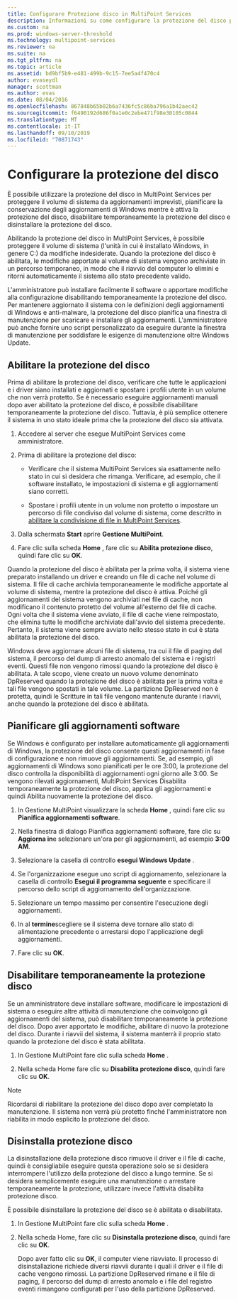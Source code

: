 ```yaml
---
title: Configurare Protezione disco in MultiPoint Services
description: Informazioni su come configurare la protezione del disco per servizi MultiPoint
ms.custom: na
ms.prod: windows-server-threshold
ms.technology: multipoint-services
ms.reviewer: na
ms.suite: na
ms.tgt_pltfrm: na
ms.topic: article
ms.assetid: bd9bf5b9-e481-499b-9c15-7ee5a4f470c4
author: evaseydl
manager: scottman
ms.author: evas
ms.date: 08/04/2016
ms.openlocfilehash: 867848b65b02b6a7436fc5c86ba796a1b42aec42
ms.sourcegitcommit: f6490192d686f0a1e0c2ebe471f98e30105c0844
ms.translationtype: MT
ms.contentlocale: it-IT
ms.lasthandoff: 09/10/2019
ms.locfileid: "70871743"
---
```

# <a name="configure-disk-protection"></a>Configurare la protezione del disco
È possibile utilizzare la protezione del disco in MultiPoint Services per proteggere il volume di sistema da aggiornamenti imprevisti, pianificare la conservazione degli aggiornamenti di Windows mentre è attiva la protezione del disco, disabilitare temporaneamente la protezione del disco e disinstallare la protezione del disco.  
  
Abilitando la protezione del disco in MultiPoint Services, è possibile proteggere il volume di sistema (l'unità in cui è installato Windows, in genere C:) da modifiche indesiderate. Quando la protezione del disco è abilitata, le modifiche apportate al volume di sistema vengono archiviate in un percorso temporaneo, in modo che il riavvio del computer lo elimini e ritorni automaticamente il sistema allo stato precedente valido.  
  
L'amministratore può installare facilmente il software o apportare modifiche alla configurazione disabilitando temporaneamente la protezione del disco. Per mantenere aggiornato il sistema con le definizioni degli aggiornamenti di Windows e anti-malware, la protezione del disco pianifica una finestra di manutenzione per scaricare e installare gli aggiornamenti. L'amministratore può anche fornire uno script personalizzato da eseguire durante la finestra di manutenzione per soddisfare le esigenze di manutenzione oltre Windows Update.  
  
## <a name="enable-disk-protection"></a>Abilitare la protezione del disco  
Prima di abilitare la protezione del disco, verificare che tutte le applicazioni e i driver siano installati e aggiornati e spostare i profili utente in un volume che non verrà protetto. Se è necessario eseguire aggiornamenti manuali dopo aver abilitato la protezione del disco, è possibile disabilitare temporaneamente la protezione del disco. Tuttavia, è più semplice ottenere il sistema in uno stato ideale prima che la protezione del disco sia attivata.  
  
 
1.  Accedere al server che esegue MultiPoint Services come amministratore.  
  
2.  Prima di abilitare la protezione del disco:  
  
    -   Verificare che il sistema MultiPoint Services sia esattamente nello stato in cui si desidera che rimanga. Verificare, ad esempio, che il software installato, le impostazioni di sistema e gli aggiornamenti siano corretti.  
  
    -   Spostare i profili utente in un volume non protetto o impostare un percorso di file condiviso dal volume di sistema, come descritto in [abilitare la condivisione di file in MultiPoint Services](Enable-file-sharing-in-MultiPoint-services.md).  
  
3.  Dalla schermata **Start** aprire **Gestione MultiPoint**.  
  
4.  Fare clic sulla scheda **Home** , fare clic su **Abilita protezione disco**, quindi fare clic su **OK**.  
  
Quando la protezione del disco è abilitata per la prima volta, il sistema viene preparato installando un driver e creando un file di cache nel volume di sistema. Il file di cache archivia temporaneamente le modifiche apportate al volume di sistema, mentre la protezione del disco è attiva. Poiché gli aggiornamenti del sistema vengono archiviati nel file di cache, non modificano il contenuto protetto del volume all'esterno del file di cache. Ogni volta che il sistema viene avviato, il file di cache viene reimpostato, che elimina tutte le modifiche archiviate dall'avvio del sistema precedente. Pertanto, il sistema viene sempre avviato nello stesso stato in cui è stata abilitata la protezione del disco.  
  
Windows deve aggiornare alcuni file di sistema, tra cui il file di paging del sistema, il percorso del dump di arresto anomalo del sistema e i registri eventi. Questi file non vengono rimossi quando la protezione del disco è abilitata. A tale scopo, viene creato un nuovo volume denominato DpReserved quando la protezione del disco è abilitata per la prima volta e tali file vengono spostati in tale volume. La partizione DpReserved non è protetta, quindi le Scritture in tali file vengono mantenute durante i riavvii, anche quando la protezione del disco è abilitata.  
  
## <a name="schedule-software-updates"></a>Pianificare gli aggiornamenti software  
Se Windows è configurato per installare automaticamente gli aggiornamenti di Windows, la protezione del disco consente questi aggiornamenti in fase di configurazione e non rimuove gli aggiornamenti. Se, ad esempio, gli aggiornamenti di Windows sono pianificati per le ore 3:00, la protezione del disco controlla la disponibilità di aggiornamenti ogni giorno alle 3:00. Se vengono rilevati aggiornamenti, MultiPoint Services Disabilita temporaneamente la protezione del disco, applica gli aggiornamenti e quindi Abilita nuovamente la protezione del disco.  
   
1.  In Gestione MultiPoint visualizzare la scheda **Home** , quindi fare clic su **Pianifica aggiornamenti software**.  
  
2.  Nella finestra di dialogo Pianifica aggiornamenti software, fare clic su **Aggiorna in**e selezionare un'ora per gli aggiornamenti, ad esempio **3:00 AM**.  
  
3.  Selezionare la casella di controllo **esegui Windows Update** .  
  
4.  Se l'organizzazione esegue uno script di aggiornamento, selezionare la casella di controllo **Esegui il programma seguente** e specificare il percorso dello script di aggiornamento dell'organizzazione.  
  
5.  Selezionare un tempo massimo per consentire l'esecuzione degli aggiornamenti.  
  
6.  In al **termine**scegliere se il sistema deve tornare allo stato di alimentazione precedente o arrestarsi dopo l'applicazione degli aggiornamenti.  
  
7.  Fare clic su **OK**.  
  
## <a name="temporarily-disable-disk-protection"></a>Disabilitare temporaneamente la protezione disco  
Se un amministratore deve installare software, modificare le impostazioni di sistema o eseguire altre attività di manutenzione che coinvolgono gli aggiornamenti del sistema, può disabilitare temporaneamente la protezione del disco. Dopo aver apportato le modifiche, abilitare di nuovo la protezione del disco. Durante i riavvii del sistema, il sistema manterrà il proprio stato quando la protezione del disco è stata abilitata.  
    
1.  In Gestione MultiPoint fare clic sulla scheda **Home** .  
  
2.  Nella scheda Home fare clic su **Disabilita protezione disco**, quindi fare clic su **OK**.  
  
> [!NOTE]  
> Ricordarsi di riabilitare la protezione del disco dopo aver completato la manutenzione. Il sistema non verrà più protetto finché l'amministratore non riabilita in modo esplicito la protezione del disco.  
  
## <a name="uninstall-disk-protection"></a>Disinstalla protezione disco  
La disinstallazione della protezione disco rimuove il driver e il file di cache, quindi è consigliabile eseguire questa operazione solo se si desidera interrompere l'utilizzo della protezione del disco a lungo termine. Se si desidera semplicemente eseguire una manutenzione o arrestare temporaneamente la protezione, utilizzare invece l'attività disabilita protezione disco.  
  
È possibile disinstallare la protezione del disco se è abilitata o disabilitata.  
   
1.  In Gestione MultiPoint fare clic sulla scheda **Home** .  
  
2.  Nella scheda Home, fare clic su **Disinstalla protezione disco**, quindi fare clic su **OK**.  
  
    Dopo aver fatto clic su **OK**, il computer viene riavviato. Il processo di disinstallazione richiede diversi riavvii durante i quali il driver e il file di cache vengono rimossi. La partizione DpReserved rimane e il file di paging, il percorso del dump di arresto anomalo e i file del registro eventi rimangono configurati per l'uso della partizione DpReserved.